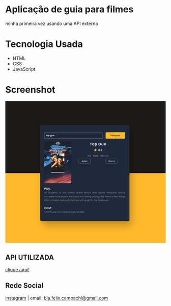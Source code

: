 # Aplicação de guia para filmes
minha primeira vez usando uma API externa
# Tecnologia Usada
+ HTML
+ CSS 
+ JavaScript
# Screenshot
 <p align:center>
    <img src="movieguideshot.png" width:50% alt="aplicação">
</P>

## API UTILIZADA
<a href="https://www.omdbapi.com">clique aqui!</a>

## Rede Social
[instagram](https://www.instagram.com/trizzcamp/) | email: bia.felix.campachi@gmail.com